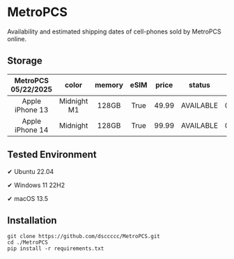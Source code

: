 # MetroPCS
Availability and estimated shipping dates of cell-phones sold by MetroPCS online.
## Storage
|MetroPCS 05/22/2025|color|memory|eSIM|price|status|shipping from|shipping to|
|:--:|:--:|:--:|:--:|:--:|:--:|:--:|:--:|
|Apple iPhone 13|Midnight M1|128GB|True|49.99|AVAILABLE|05/21/2025|05/27/2025|
|Apple iPhone 14|Midnight|128GB|True|99.99|AVAILABLE|05/21/2025|05/27/2025|

## Tested Environment
✔ Ubuntu 22.04

✔ Windows 11 22H2

✔ macOS 13.5
## Installation
```
git clone https://github.com/dsccccc/MetroPCS.git
cd ./MetroPCS
pip install -r requirements.txt
```
